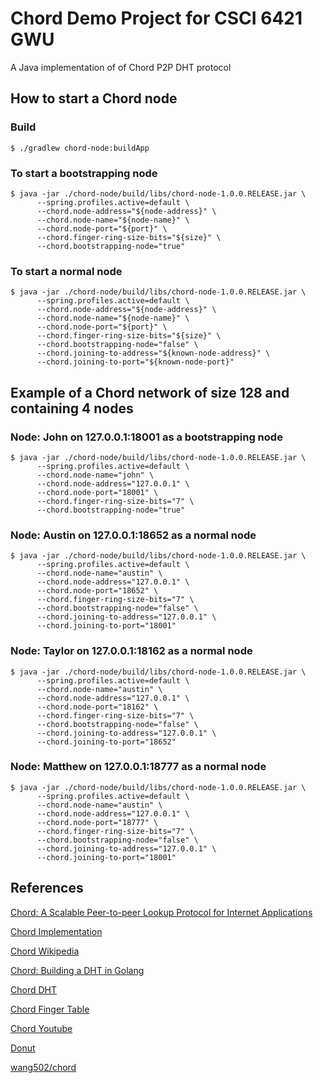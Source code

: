 # Chord Demo Project for CSCI 6421 GWU

A Java implementation of of Chord P2P DHT protocol

## How to start a Chord node

### Build
```
$ ./gradlew chord-node:buildApp
```

### To start a bootstrapping node
```
$ java -jar ./chord-node/build/libs/chord-node-1.0.0.RELEASE.jar \
      --spring.profiles.active=default \ 
      --chord.node-address="${node-address}" \
      --chord.node-name="${node-name}" \
      --chord.node-port="${port}" \
      --chord.finger-ring-size-bits="${size}" \
      --chord.bootstrapping-node="true"
```

### To start a normal node
```
$ java -jar ./chord-node/build/libs/chord-node-1.0.0.RELEASE.jar \
      --spring.profiles.active=default \
      --chord.node-address="${node-address}" \
      --chord.node-name="${node-name}" \
      --chord.node-port="${port}" \
      --chord.finger-ring-size-bits="${size}" \
      --chord.bootstrapping-node="false" \
      --chord.joining-to-address="${known-node-address}" \
      --chord.joining-to-port="${known-node-port}"
```

## Example of a Chord network of size 128 and containing 4 nodes
### Node: John on 127.0.0.1:18001 as a bootstrapping node
```
$ java -jar ./chord-node/build/libs/chord-node-1.0.0.RELEASE.jar \
      --spring.profiles.active=default \
      --chord.node-name="john" \
      --chord.node-address="127.0.0.1" \
      --chord.node-port="18001" \
      --chord.finger-ring-size-bits="7" \
      --chord.bootstrapping-node="true"
```

### Node: Austin on 127.0.0.1:18652 as a normal node
```
$ java -jar ./chord-node/build/libs/chord-node-1.0.0.RELEASE.jar \
      --spring.profiles.active=default \
      --chord.node-name="austin" \
      --chord.node-address="127.0.0.1" \
      --chord.node-port="18652" \
      --chord.finger-ring-size-bits="7" \
      --chord.bootstrapping-node="false" \
      --chord.joining-to-address="127.0.0.1" \
      --chord.joining-to-port="18001"
```

### Node: Taylor on 127.0.0.1:18162 as a normal node
```
$ java -jar ./chord-node/build/libs/chord-node-1.0.0.RELEASE.jar \
      --spring.profiles.active=default \
      --chord.node-name="austin" \
      --chord.node-address="127.0.0.1" \
      --chord.node-port="18162" \
      --chord.finger-ring-size-bits="7" \
      --chord.bootstrapping-node="false" \
      --chord.joining-to-address="127.0.0.1" \
      --chord.joining-to-port="18652"
```

### Node: Matthew on 127.0.0.1:18777 as a normal node
```
$ java -jar ./chord-node/build/libs/chord-node-1.0.0.RELEASE.jar \
      --spring.profiles.active=default \
      --chord.node-name="austin" \
      --chord.node-address="127.0.0.1" \
      --chord.node-port="18777" \
      --chord.finger-ring-size-bits="7" \
      --chord.bootstrapping-node="false" \
      --chord.joining-to-address="127.0.0.1" \
      --chord.joining-to-port="18001"
```

## References

[Chord: A Scalable Peer-to-peer Lookup Protocol
 for Internet Applications](https://pdos.csail.mit.edu/papers/ton:chord/paper-ton.pdf)

[Chord Implementation](http://web.mit.edu/6.033/2001/wwwdocs/handouts/dp2-chord.html) 

[Chord Wikipedia](https://en.wikipedia.org/wiki/Chord_(peer-to-peer))

[Chord: Building a DHT in Golang](https://medium.com/techlog/chord-building-a-dht-distributed-hash-table-in-golang-67c3ce17417b)

[Chord DHT](https://www2.cs.duke.edu/courses/fall18/compsci514/slides/21DHT.pdf)

[Chord Finger Table](http://cseweb.ucsd.edu/~gmporter/classes/fa17/cse124/post/chord-finger-tables/)

[Chord Youtube](https://www.youtube.com/watch?v=q29szpcnorA)

[Donut](http://alevy.github.io/donut/chord_implementation.html)

[wang502/chord](https://github.com/wang502/chord)
